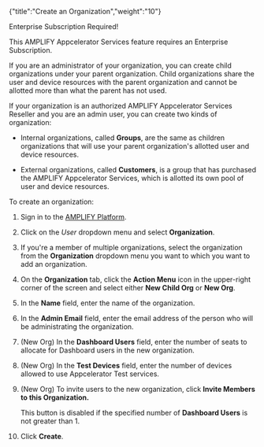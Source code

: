 {"title":"Create an Organization","weight":"10"} 

Enterprise Subscription Required!

This AMPLIFY Appcelerator Services feature requires an Enterprise Subscription.

If you are an administrator of your organization, you can create child organizations under your parent organization. Child organizations share the user and device resources with the parent organization and cannot be allotted more than what the parent has not used.

If your organization is an authorized AMPLIFY Appcelerator Services Reseller and you are an admin user, you can create two kinds of organization:

*   Internal organizations, called **Groups**, are the same as children organizations that will use your parent organization's allotted user and device resources.
    
*   External organizations, called **Customers**, is a group that has purchased the AMPLIFY Appcelerator Services, which is allotted its own pool of user and device resources.
    

To create an organization:

1.  Sign in to the [AMPLIFY Platform](https://platform.axway.com).
    
2.  Click on the _User_ dropdown menu and select **Organization**.
    
3.  If you're a member of multiple organizations, select the organization from the **Organization** dropdown menu you want to which you want to add an organization.
    
4.  On the **Organization** tab, click the **Action Menu** icon in the upper-right corner of the screen and select either **New Child Org** or **New Org**.
    
5.  In the **Name** field, enter the name of the organization.
    
6.  In the **Admin Email** field, enter the email address of the person who will be administrating the organization.
    
7.  (New Org) In the **Dashboard Users** field, enter the number of seats to allocate for Dashboard users in the new organization.
    
8.  (New Org) In the **Test Devices** field, enter the number of devices allowed to use Appcelerator Test services.
    
9.  (New Org) To invite users to the new organization, click **Invite Members to this Organization.**
    
    This button is disabled if the specified number of **Dashboard Users** is not greater than 1.
    
10.  Click **Create**.